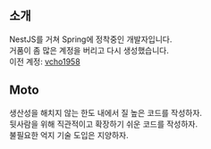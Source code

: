 ## 소개

NestJS를 거쳐 Spring에 정착중인 개발자입니다.  
거품이 좀 많은 계정을 버리고 다시 생성했습니다.  
이전 계정: [vcho1958](https://github.com/vcho1958)  

## Moto  
생산성을 해치지 않는 한도 내에서 질 높은 코드를 작성하자.  
뒷사람을 위해 직관적이고 확장하기 쉬운 코드를 작성하자.  
불필요한 억지 기술 도입은 지양하자.  
 
<!---
jsween5723/jsween5723 is a ✨ special ✨ repository because its `README.md` (this file) appears on your GitHub profile.
You can click the Preview link to take a look at your changes.
--->
